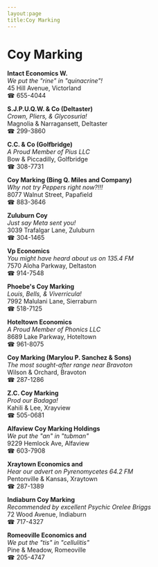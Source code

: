 ```yaml
---
layout:page
title:Coy Marking
---
```

# Coy Marking

**Intact Economics W.**  
_We put the "rine" in "quinacrine"!_  
45 Hill Avenue, Victorland  
☎ 655-4044



**S.J.P.U.Q.W. & Co (Deltaster)**  
_Crown, Pliers, & Glycosuria!_  
Magnolia & Narragansett, Deltaster  
☎ 299-3860



**C.C. & Co (Golfbridge)**  
_A Proud Member of Pius LLC_  
Bow & Piccadilly, Golfbridge  
☎ 308-7731



**Coy Marking (Bing Q. Miles and Company)**  
_Why not try Peppers right now?!!!_  
8077 Walnut Street, Papafield  
☎ 883-3646



**Zuluburn Coy**  
_Just say Meta sent you!_  
3039 Trafalgar Lane, Zuluburn  
☎ 304-1465



**Vp Economics**  
_You might have heard about us on 135.4 FM_  
7570 Aloha Parkway, Deltaston  
☎ 914-7548



**Phoebe's Coy Marking**  
_Louis, Bells, & Viverricula!_  
7992 Malulani Lane, Sierraburn  
☎ 518-7125



**Hoteltown Economics**  
_A Proud Member of Phonics LLC_  
8689 Lake Parkway, Hoteltown  
☎ 961-8075



**Coy Marking (Marylou P. Sanchez & Sons)**  
_The most sought-after range near Bravoton_  
Wilson & Orchard, Bravoton  
☎ 287-1286



**Z.C. Coy Marking**  
_Prod our Badaga!_  
Kahili & Lee, Xrayview  
☎ 505-0681



**Alfaview Coy Marking Holdings**  
_We put the "an" in "tubman"_  
9229 Hemlock Ave, Alfaview  
☎ 603-7908



**Xraytown Economics and**  
_Hear our advert on Pyrenomycetes 64.2 FM_  
Pentonville & Kansas, Xraytown  
☎ 287-1389



**Indiaburn Coy Marking**  
_Recommended by excellent Psychic Orelee Briggs_  
72 Wood Avenue, Indiaburn  
☎ 717-4327



**Romeoville Economics and**  
_We put the "tis" in "cellulitis"_  
Pine & Meadow, Romeoville  
☎ 205-4747



